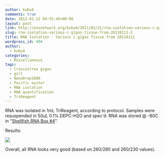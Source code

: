 ```yaml
---
author: kubu4
comments: true
date: 2011-01-22 04:55:49+00:00
layout: post
link: http://onsnetwork.org/kubu4/2011/01/21/rna-isolation-various-c-gigas-tissue-from-20110111-2/
slug: rna-isolation-various-c-gigas-tissue-from-20110111-2
title: RNA Isolation - Various C.gigas Tissue from 20110111
wordpress_id: 494
author:
  - kubu4
categories:
  - Miscellaneous
tags:
  - Crassostrea gigas
  - gill
  - NanoDrop1000
  - Pacific oyster
  - RNA isolation
  - RNA quantification
  - TriReagent
---
```


RNA was isolated in 1mL TriReagent, according to protocol. Samples were resuspended in 50uL 0.1% DEPC-H2O and spec'd. RNA was stored @ -80C in "[Shellfish RNA Box #4](https://spreadsheets0.google.com/ccc?hl=en&key=pwrSWt05L-jZMgZvrRwC8QA&hl=en#gid=3)".

Results:

![](http://eagle.fish.washington.edu/Arabidopsis/RNA%20Spec%20Readings/20110121%20RNA-01.JPG)

Overall, all RNA looks very good (based on 260/280 and 260/230 values).
